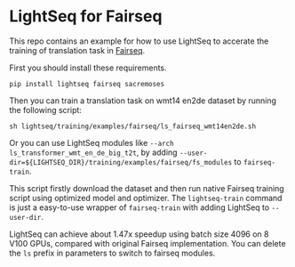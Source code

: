# LightSeq for Fairseq
This repo contains an example for how to use LightSeq to accerate the training of translation task in [Fairseq](https://github.com/pytorch/fairseq).

First you should install these requirements.
```shell
pip install lightseq fairseq sacremoses
```

Then you can train a translation task on wmt14 en2de dataset by running the following script:
```shell
sh lightseq/training/examples/fairseq/ls_fairseq_wmt14en2de.sh
```

Or you can use LightSeq modules like `--arch ls_transformer_wmt_en_de_big_t2t`,
by adding `--user-dir=${LIGHTSEQ_DIR}/training/examples/fairseq/fs_modules`
to `fairseq-train`.

This script firstly download the dataset and then run native Fairseq
training script using optimized model and optimizer.
The `lightseq-train` command is just a easy-to-use wrapper of `fairseq-train` with adding
LightSeq to `--user-dir`.

LightSeq can achieve about 1.47x speedup using batch size 4096 on 8 V100 GPUs,
compared with original Fairseq implementation. You can delete the `ls` prefix in parameters
to switch to fairseq modules.
